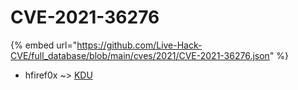 # CVE-2021-36276
{% embed url="https://github.com/Live-Hack-CVE/full_database/blob/main/cves/2021/CVE-2021-36276.json" %}

* hfiref0x ~> [KDU](https://www.alice-snow.ru/2021/database/cve-2021-36276/kdu-hfiref0x)
